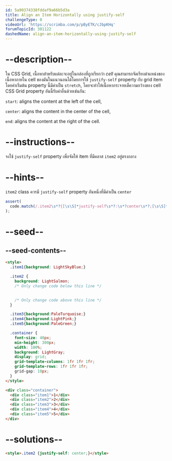 ```yaml
---
id: 5a90374338fddaf9a66b5d3a
title: Align an Item Horizontally using justify-self
challengeType: 0
videoUrl: 'https://scrimba.com/p/pByETK/cJbpKHq'
forumTopicId: 301122
dashedName: align-an-item-horizontally-using-justify-self
---
```


# --description--

ใน CSS Grid, เนื้อหาสำหรับแต่ละจะอยู่ในกล่องที่ถูกเรียกว่า <dfn>cell</dfn>
คุณสามารถจัดเรียงตำแหน่งของเนื้อหาภายใน cell ของมันในแนวนอนได้โดยการใช้ `justify-self` property กับ grid item
โดยค่าเริ่มต้น property นี้มีค่าเป็น `stretch`, โดยจะทำให้เนื้อหากระจายเต็ความกว้างของ cell
CSS Grid property อันนี้รับค่าอื่นด้วยเช่นกัน:

`start`: aligns the content at the left of the cell,

`center`: aligns the content in the center of the cell,

`end`: aligns the content at the right of the cell.

# --instructions--

จงใช้ `justify-self` property เพื่อจัดให้ item ที่มีคลาส `item2` อยู่ตรงกลาง

# --hints--

`item2` class ควรมี `justify-self` property อันหนึ่งที่มีค่าเป็น `center`

```js
assert(
  code.match(/.item2\s*?{[\s\S]*justify-self\s*?:\s*?center\s*?;[\s\S]*}/gi)
);
```

# --seed--

## --seed-contents--

```html
<style>
  .item1{background: LightSkyBlue;}

  .item2 {
    background: LightSalmon;
    /* Only change code below this line */

    
    /* Only change code above this line */
  }

  .item3{background:PaleTurquoise;}
  .item4{background:LightPink;}
  .item5{background:PaleGreen;}

  .container {
    font-size: 40px;
    min-height: 300px;
    width: 100%;
    background: LightGray;
    display: grid;
    grid-template-columns: 1fr 1fr 1fr;
    grid-template-rows: 1fr 1fr 1fr;
    grid-gap: 10px;
  }
</style>

<div class="container">
  <div class="item1">1</div>
  <div class="item2">2</div>
  <div class="item3">3</div>
  <div class="item4">4</div>
  <div class="item5">5</div>
</div>
```

# --solutions--

```html
<style>.item2 {justify-self: center;}</style>
```
